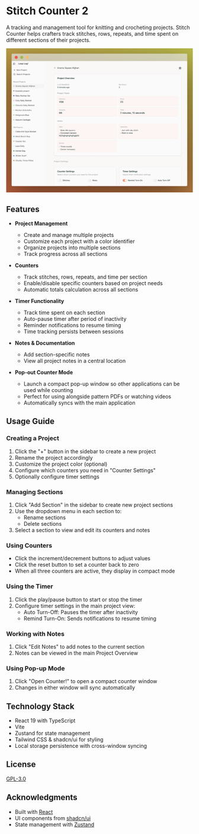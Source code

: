 # Stitch Counter 2

A tracking and management tool for knitting and crocheting projects. Stitch Counter helps crafters track stitches, rows, repeats, and time spent on different sections of their projects.

![Stitch Counter 2 Screenshot](screenshot.png)

## Features

- **Project Management**
  - Create and manage multiple projects
  - Customize each project with a color identifier
  - Organize projects into multiple sections
  - Track progress across all sections

- **Counters**
  - Track stitches, rows, repeats, and time per section
  - Enable/disable specific counters based on project needs
  - Automatic totals calculation across all sections

- **Timer Functionality**
  - Track time spent on each section
  - Auto-pause timer after period of inactivity
  - Reminder notifications to resume timing
  - Time tracking persists between sessions

- **Notes & Documentation**
  - Add section-specific notes
  - View all project notes in a central location

- **Pop-out Counter Mode**
  - Launch a compact pop-up window so other applications can be used while counting
  - Perfect for using alongside pattern PDFs or watching videos
  - Automatically syncs with the main application

## Usage Guide

### Creating a Project

1. Click the "+" button in the sidebar to create a new project
2. Rename the project accordingly
3. Customize the project color (optional)
4. Configure which counters you need in "Counter Settings"
5. Optionally configure timer settings

### Managing Sections

1. Click "Add Section" in the sidebar to create new project sections
2. Use the dropdown menu in each section to:
   - Rename sections
   - Delete sections
3. Select a section to view and edit its counters and notes

### Using Counters

- Click the increment/decrement buttons to adjust values
- Click the reset button to set a counter back to zero
- When all three counters are active, they display in compact mode

### Using the Timer

1. Click the play/pause button to start or stop the timer
2. Configure timer settings in the main project view:
   - Auto Turn-Off: Pauses the timer after inactivity
   - Remind Turn-On: Sends notifications to resume timing

### Working with Notes

1. Click "Edit Notes" to add notes to the current section
2. Notes can be viewed in the main Project Overview

### Using Pop-up Mode

1. Click "Open Counter!" to open a compact counter window
2. Changes in either window will sync automatically

## Technology Stack

- React 19 with TypeScript
- Vite
- Zustand for state management
- Tailwind CSS & shadcn/ui for styling
- Local storage persistence with cross-window syncing

## License

[GPL-3.0](LICENSE)

## Acknowledgments

- Built with [React](https://react.dev/)
- UI components from [shadcn/ui](https://ui.shadcn.com/)
- State management with [Zustand](https://zustand-demo.pmnd.rs/)
